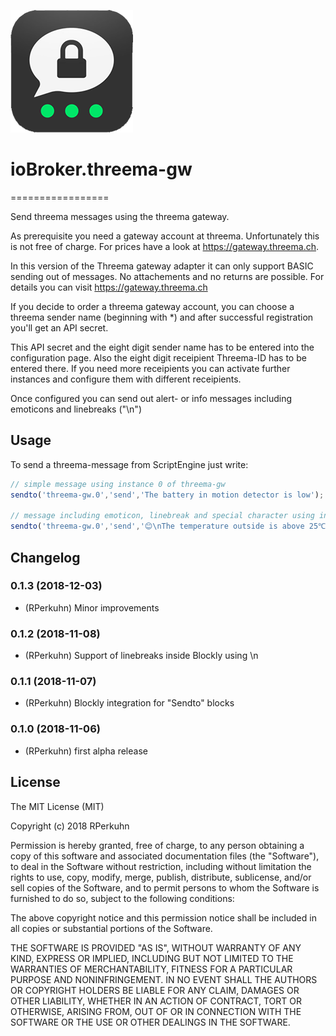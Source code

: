 ![Logo](admin/threema-gw-whitebg.png)
# ioBroker.threema-gw
=================

Send threema messages using the threema gateway.

As prerequisite you need a gateway account at threema. Unfortunately this is not free of charge. 
For prices have a look at https://gateway.threema.ch.

In this version of the Threema gateway adapter it can only support BASIC sending out of messages. No attachements and no returns are possible. For details you can visit https://gateway.threema.ch

If you decide to order a threema gateway account, you can choose a threema sender name (beginning with *) and after successful registration you'll get an API secret.

This API secret and the eight digit sender name has to be entered into the configuration page.
Also the eight digit receipient Threema-ID has to be entered there.
If you need more receipients you can activate further instances and configure them with different receipients.

Once configured you can send out alert- or info messages including emoticons and linebreaks ("\n")

## Usage

To send a threema-message from ScriptEngine just write:

```javascript
// simple message using instance 0 of threema-gw
sendto('threema-gw.0','send','The battery in motion detector is low');

// message including emoticon, linebreak and special character using instance 0 of threema-gw
sendto('threema-gw.0','send','😊\nThe temperature outside is above 25℃');

```

## Changelog
### 0.1.3 (2018-12-03)
* (RPerkuhn) Minor improvements

### 0.1.2 (2018-11-08)
* (RPerkuhn) Support of linebreaks inside Blockly using \n

### 0.1.1 (2018-11-07)
* (RPerkuhn) Blockly integration for "Sendto" blocks

### 0.1.0 (2018-11-06)
* (RPerkuhn) first alpha release

## License

The MIT License (MIT)

Copyright (c) 2018 RPerkuhn

Permission is hereby granted, free of charge, to any person obtaining a copy
of this software and associated documentation files (the "Software"), to deal
in the Software without restriction, including without limitation the rights
to use, copy, modify, merge, publish, distribute, sublicense, and/or sell
copies of the Software, and to permit persons to whom the Software is
furnished to do so, subject to the following conditions:

The above copyright notice and this permission notice shall be included in
all copies or substantial portions of the Software.

THE SOFTWARE IS PROVIDED "AS IS", WITHOUT WARRANTY OF ANY KIND, EXPRESS OR
IMPLIED, INCLUDING BUT NOT LIMITED TO THE WARRANTIES OF MERCHANTABILITY,
FITNESS FOR A PARTICULAR PURPOSE AND NONINFRINGEMENT. IN NO EVENT SHALL THE
AUTHORS OR COPYRIGHT HOLDERS BE LIABLE FOR ANY CLAIM, DAMAGES OR OTHER
LIABILITY, WHETHER IN AN ACTION OF CONTRACT, TORT OR OTHERWISE, ARISING FROM,
OUT OF OR IN CONNECTION WITH THE SOFTWARE OR THE USE OR OTHER DEALINGS IN
THE SOFTWARE.
